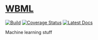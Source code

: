 # [WBML](https://github.com/wesselb/wbml)

[![Build](https://travis-ci.org/wesselb/wbml.svg?branch=master)](https://travis-ci.org/wesselb/wbml)
[![Coverage Status](https://coveralls.io/repos/github/wesselb/wbml/badge.svg?branch=master)](https://coveralls.io/github/wesselb/wbml?branch=master)
[![Latest Docs](https://img.shields.io/badge/docs-latest-blue.svg)](https://wesselb.github.io/wbml)

Machine learning stuff
